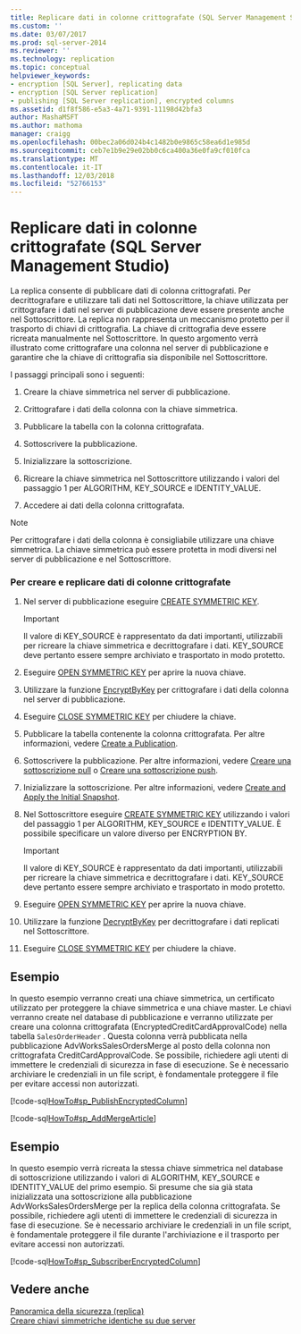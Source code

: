 ```yaml
---
title: Replicare dati in colonne crittografate (SQL Server Management Studio) | Microsoft Docs
ms.custom: ''
ms.date: 03/07/2017
ms.prod: sql-server-2014
ms.reviewer: ''
ms.technology: replication
ms.topic: conceptual
helpviewer_keywords:
- encryption [SQL Server], replicating data
- encryption [SQL Server replication]
- publishing [SQL Server replication], encrypted columns
ms.assetid: d1f8f586-e5a3-4a71-9391-11198d42bfa3
author: MashaMSFT
ms.author: mathoma
manager: craigg
ms.openlocfilehash: 00bec2a06d024b4c1482b0e9865c58ea6d1e985d
ms.sourcegitcommit: ceb7e1b9e29e02bb0c6ca400a36e0fa9cf010fca
ms.translationtype: MT
ms.contentlocale: it-IT
ms.lasthandoff: 12/03/2018
ms.locfileid: "52766153"
---
```

# <a name="replicate-data-in-encrypted-columns-sql-server-management-studio"></a>Replicare dati in colonne crittografate (SQL Server Management Studio)
  La replica consente di pubblicare dati di colonna crittografati. Per decrittografare e utilizzare tali dati nel Sottoscrittore, la chiave utilizzata per crittografare i dati nel server di pubblicazione deve essere presente anche nel Sottoscrittore. La replica non rappresenta un meccanismo protetto per il trasporto di chiavi di crittografia. La chiave di crittografia deve essere ricreata manualmente nel Sottoscrittore. In questo argomento verrà illustrato come crittografare una colonna nel server di pubblicazione e garantire che la chiave di crittografia sia disponibile nel Sottoscrittore.  
  
 I passaggi principali sono i seguenti:  
  
1.  Creare la chiave simmetrica nel server di pubblicazione.  
  
2.  Crittografare i dati della colonna con la chiave simmetrica.  
  
3.  Pubblicare la tabella con la colonna crittografata.  
  
4.  Sottoscrivere la pubblicazione.  
  
5.  Inizializzare la sottoscrizione.  
  
6.  Ricreare la chiave simmetrica nel Sottoscrittore utilizzando i valori del passaggio 1 per ALGORITHM, KEY_SOURCE e IDENTITY_VALUE.  
  
7.  Accedere ai dati della colonna crittografata.  
  
> [!NOTE]  
>  Per crittografare i dati della colonna è consigliabile utilizzare una chiave simmetrica. La chiave simmetrica può essere protetta in modi diversi nel server di pubblicazione e nel Sottoscrittore.  
  
### <a name="to-create-and-replicate-encrypted-column-data"></a>Per creare e replicare dati di colonne crittografate  
  
1.  Nel server di pubblicazione eseguire [CREATE SYMMETRIC KEY](/sql/t-sql/statements/create-symmetric-key-transact-sql).  
  
    > [!IMPORTANT]  
    >  Il valore di KEY_SOURCE è rappresentato da dati importanti, utilizzabili per ricreare la chiave simmetrica e decrittografare i dati. KEY_SOURCE deve pertanto essere sempre archiviato e trasportato in modo protetto.  
  
2.  Eseguire [OPEN SYMMETRIC KEY](/sql/t-sql/statements/open-symmetric-key-transact-sql) per aprire la nuova chiave.  
  
3.  Utilizzare la funzione [EncryptByKey](/sql/t-sql/functions/encryptbykey-transact-sql) per crittografare i dati della colonna nel server di pubblicazione.  
  
4.  Eseguire [CLOSE SYMMETRIC KEY](/sql/t-sql/statements/close-symmetric-key-transact-sql) per chiudere la chiave.  
  
5.  Pubblicare la tabella contenente la colonna crittografata. Per altre informazioni, vedere [Create a Publication](../publish/create-a-publication.md).  
  
6.  Sottoscrivere la pubblicazione. Per altre informazioni, vedere [Creare una sottoscrizione pull](../create-a-pull-subscription.md) o [Creare una sottoscrizione push](../create-a-push-subscription.md).  
  
7.  Inizializzare la sottoscrizione. Per altre informazioni, vedere [Create and Apply the Initial Snapshot](../create-and-apply-the-initial-snapshot.md).  
  
8.  Nel Sottoscrittore eseguire [CREATE SYMMETRIC KEY](/sql/t-sql/statements/create-symmetric-key-transact-sql) utilizzando i valori del passaggio 1 per ALGORITHM, KEY_SOURCE e IDENTITY_VALUE. È possibile specificare un valore diverso per ENCRYPTION BY.  
  
    > [!IMPORTANT]  
    >  Il valore di KEY_SOURCE è rappresentato da dati importanti, utilizzabili per ricreare la chiave simmetrica e decrittografare i dati. KEY_SOURCE deve pertanto essere sempre archiviato e trasportato in modo protetto.  
  
9. Eseguire [OPEN SYMMETRIC KEY](/sql/t-sql/statements/open-symmetric-key-transact-sql) per aprire la nuova chiave.  
  
10. Utilizzare la funzione [DecryptByKey](/sql/t-sql/functions/decryptbykey-transact-sql) per decrittografare i dati replicati nel Sottoscrittore.  
  
11. Eseguire [CLOSE SYMMETRIC KEY](/sql/t-sql/statements/close-symmetric-key-transact-sql) per chiudere la chiave.  
  
## <a name="example"></a>Esempio  
 In questo esempio verranno creati una chiave simmetrica, un certificato utilizzato per proteggere la chiave simmetrica e una chiave master. Le chiavi verranno create nel database di pubblicazione e verranno utilizzate per creare una colonna crittografata (EncryptedCreditCardApprovalCode) nella tabella `SalesOrderHeader` . Questa colonna verrà pubblicata nella pubblicazione AdvWorksSalesOrdersMerge al posto della colonna non crittografata CreditCardApprovalCode. Se possibile, richiedere agli utenti di immettere le credenziali di sicurezza in fase di esecuzione. Se è necessario archiviare le credenziali in un file script, è fondamentale proteggere il file per evitare accessi non autorizzati.  
  
 [!code-sql[HowTo#sp_PublishEncryptedColumn](../../../snippets/tsql/SQL15/replication/howto/tsql/publishencryptedcolumn.sql#sp_publishencryptedcolumn)]  
  
 [!code-sql[HowTo#sp_AddMergeArticle](../../../snippets/tsql/SQL15/replication/howto/tsql/createmergepub.sql#sp_addmergearticle)]  
  
## <a name="example"></a>Esempio  
 In questo esempio verrà ricreata la stessa chiave simmetrica nel database di sottoscrizione utilizzando i valori di ALGORITHM, KEY_SOURCE e IDENTITY_VALUE del primo esempio. Si presume che sia già stata inizializzata una sottoscrizione alla pubblicazione AdvWorksSalesOrdersMerge per la replica della colonna crittografata. Se possibile, richiedere agli utenti di immettere le credenziali di sicurezza in fase di esecuzione. Se è necessario archiviare le credenziali in un file script, è fondamentale proteggere il file durante l'archiviazione e il trasporto per evitare accessi non autorizzati.  
  
 [!code-sql[HowTo#sp_SubscriberEncryptedColumn](../../../snippets/tsql/SQL15/replication/howto/tsql/subscriberencryptedcolumn.sql#sp_subscriberencryptedcolumn)]  
  
## <a name="see-also"></a>Vedere anche  
 [Panoramica della sicurezza &#40;replica&#41;](security-overview-replication.md)   
 [Creare chiavi simmetriche identiche su due server](../../security/encryption/create-identical-symmetric-keys-on-two-servers.md)  
  
  
